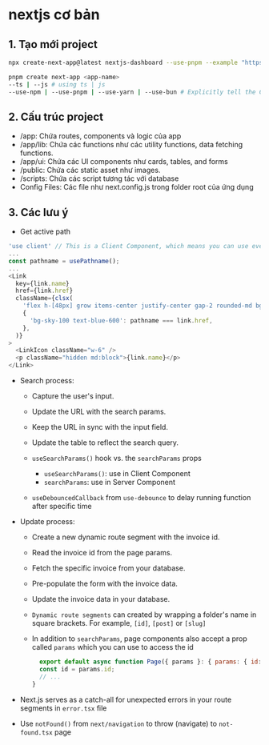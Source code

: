 # nextjs cơ bản

## 1. Tạo mới project

```sh
npx create-next-app@latest nextjs-dashboard --use-pnpm --example "https://github.com/vercel/next-learn/tree/main/dashboard/starter-example"

pnpm create next-app <app-name>
--ts | --js # using ts | js
--use-npm | --use-pnpm | --use-yarn | --use-bun # Explicitly tell the CLI to bootstrap the app using specific package manger
```

## 2. Cấu trúc project

- /app: Chứa routes, components và logic của app
- /app/lib: Chứa các functions như các utility functions, data fetching functions.
- /app/ui: Chứa các UI components như cards, tables, and forms
- /public: Chứa các static asset như images.
- /scripts: Chứa các script tương tác với database
- Config Files: Các file như next.config.js trong folder root của ứng dụng

## 3. Các lưu ý

- Get active path

```js
'use client' // This is a Client Component, which means you can use event listeners and hooks.
...
const pathname = usePathname();
...
<Link
  key={link.name}
  href={link.href}
  className={clsx(
    'flex h-[48px] grow items-center justify-center gap-2 rounded-md bg-gray-50 p-3 text-sm font-medium hover:bg-sky-100 hover:text-blue-600 md:flex-none md:justify-start md:p-2 md:px-3',
    {
      'bg-sky-100 text-blue-600': pathname === link.href,
    },
  )}
>
  <LinkIcon className="w-6" />
  <p className="hidden md:block">{link.name}</p>
</Link>
```

- Search process:

  - Capture the user's input.
  - Update the URL with the search params.
  - Keep the URL in sync with the input field.
  - Update the table to reflect the search query.

  - `useSearchParams()` hook vs. the `searchParams` props
    
    - `useSearchParams()`: use in Client Component
    - `searchParams`: use in Server Component
 
  - `useDebouncedCallback` from `use-debounce` to delay running function after specific time

- Update process:
  
  - Create a new dynamic route segment with the invoice id.
  - Read the invoice id from the page params.
  - Fetch the specific invoice from your database.
  - Pre-populate the form with the invoice data.
  - Update the invoice data in your database.
 
  - `Dynamic route segments` can created by wrapping a folder's name in square brackets. For example, `[id]`, `[post]` or `[slug]`
    
  - In addition to `searchParams`, page components also accept a prop called `params` which you can use to access the id
    
    ```js
      export default async function Page({ params }: { params: { id: string } }) {
      const id = params.id;
      // ...
    }
    ```
    
- Next.js serves as a catch-all for unexpected errors in your route segments in `error.tsx` file

- Use `notFound()` from `next/navigation` to throw (navigate) to `not-found.tsx` page
